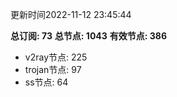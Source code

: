 更新时间2022-11-12 23:45:44

**总订阅: 73**
**总节点: 1043**
**有效节点: 386**
- v2ray节点: 225
- trojan节点: 97
- ss节点: 64
